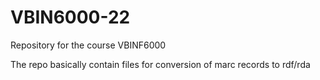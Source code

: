 # VBIN6000-22
Repository for the course VBINF6000

The repo basically contain files for conversion of marc records to rdf/rda
